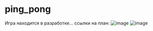 # ping_pong
Игра находится в разработке...
ссылки на план:
![image](https://user-images.githubusercontent.com/102899513/161423510-433a4750-3c22-435a-a36a-a043da5d45eb.png)
![image](https://user-images.githubusercontent.com/102899513/161423514-73e764f3-201d-4e17-a12c-901d9e980fb4.png)
